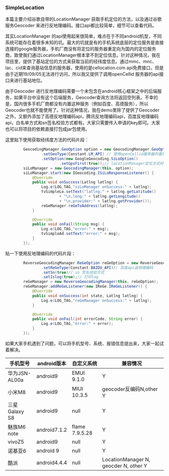 ### SimpleLocation

本篇主要介绍谷歌自带的LocationManager 获取手机定位的方法，以及通过谷歌服务Geocoder 来进行反地理编码。接口api都比较简单，细节可以查看代码。

其实LocationManager 的api使用起来很简单，难点在于不同android机型，不同系统可能存在着很多未知的坑。最大的坑就是有的手机系统底层的定位服务是直接连接的google服务器，手机厂商没有将定位的服务器重定向为国内的定位服务商，致使我们通过LocationManager根本拿不到定位信息。针对这种情况，我在项目里，提供了基站定位的方式来获取当前的经纬度信息。通过mmc、mnc、lac、cid来查询基站信息的服务器，使用的是cellocation.com api免费接口，但是由于近期19/09/05无法进行访问，所以我又提供了调用openCellid 服务器的api接口来进行基站地位。

由于Geocoder 进行反地理编码需要一个未包含在android核心框架之中的后端服务，如果平台中没有这个后端服务，Geocoder查询方法将返回空列表。不幸的是，国内很多手机厂商都没有内置这种服务（例如百度、高德服务），所以Geocoder也就不能使用了。针对这种情况，我在demo里除了提供了Geocoder 之外，又额外添加了高德反地理编码api，腾讯反地理编码api，百度反地理编码api，白名单方式和sn签名校验方式都有。大家只需要传入申请的key即可。大家也可以将项目的依赖直接打包成jar包使用。

这里贴下使用获取经纬度方法的代码片段：

```java
        GeocodingManager.GeoOption option = new GeocodingManager.GeoOption()
                .setGeoType(Constant.LM_API) // 使用openCellid服务器的基站地位
                .setOption(new GoogleGeocoding.SiLoOption()
                        .setGpsFirst(true));// locationManager定位方式时，gps优先
        siLoManager = new GeocodingManager(this, option);
        siLoManager.start(new IGeocoding.ISiLoResponseListener() {
            @Override
            public void onSuccess(Latlng latlng) {
                Log.e(LOG_TAG,"siLoManager onSuccess:" + latlng);
                tvSimpleLo.setText("latlng:" + latlng.getLatitude()
                        + "\n,long:" + latlng.getLongitude()
                        + "\n,provider:" + latlng.getProvider());
                reGeManager.reGeToAddress(latlng);
            }

            @Override
            public void onFail(String msg) {
                Log.e(LOG_TAG,"error:" + msg);
                tvSimpleAd.setText("error:" + msg);
            }
        });
```

贴一下使用反地理编码的代码片段：

```java
        ReverseGeocodingManager.ReGeOption reGeOption = new ReverseGeocodingManager.ReGeOption()
                .setReGeType(Constant.BAIDU_API)// 百度api返地理编码
                .setSn(true)// sn 签名校验方式
                .setIslog(true);// 打印log
        reGeManager = new ReverseGeocodingManager(this, reGeOption);
        reGeManager.addReGeListener(new IReGe.IReGeListener() {
            @Override
            public void onSuccess(int state, Latlng latlng) {
                Log.e(LOG_TAG,"reGeManager onSuccess:" + latlng);
            }

            @Override
            public void onFail(int errorCode, String error) {
                Log.e(LOG_TAG,"error:" + error);
            }
        });
```

如果大家手机遇到了问题，可以将手机型号、系统、报错信息提出来，大家一起试着解决。

手机型号  |  android版本  |  自定义系统  |  兼容情况
---  |  ---  |  ---  |  ---
华为JSN-AL00a  |  android9  |  EMUI 9.1.0  | Y
小米M8  |  android9|  MIUI 10.3.5  |  geocoder反编码N,other Y
三星Galaxy S8  |  android9  |  null  |  Y
魅族M6 note  |  android7.1.2  |  flame 7.9.5.28  | Y
vivoZ5  |  android9  |  null  | Y
诺基亚6  |  android 9  | null  |  Y
酷派  |  android4.4.4  |  null  |  LocationManager N, geocder N, other Y



